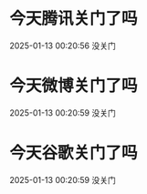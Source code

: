 # 今天腾讯关门了吗

2025-01-13 00:20:56 没关门

# 今天微博关门了吗

2025-01-13 00:20:59 没关门

# 今天谷歌关门了吗

2025-01-13 00:20:59 没关门


